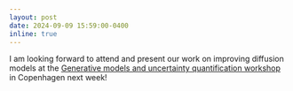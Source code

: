 ```yaml
---
layout: post
date: 2024-09-09 15:59:00-0400
inline: true
---
```


I am looking forward to attend and present our work on improving diffusion models at the [Generative models and uncertainty quantification workshop](https://genu.ai/2024/) in Copenhagen next week!